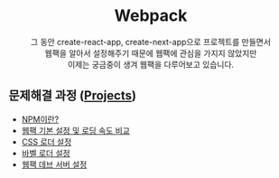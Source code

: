 <h1 align="center">Webpack</h1>
<p align="center">그 동안 create-react-app, create-next-app으로 프로젝트를 만들면서 <br>
웹팩을 알아서 설정해주기 때문에 웹팩에 관심을 가지지 않았지만<br>
이제는 궁금중이 생겨 웹팩을 다루어보고 있습니다.</p>

## 문제해결 과정 ([Projects](https://github.com/users/geunu97/projects/2))

- <a href="https://geunu97.tistory.com/87">NPM이란?</a>
- <a href="https://geunu97.tistory.com/88">웹팩 기본 설정 및 로딩 속도 비교</a>
- <a href="https://geunu97.tistory.com/89">CSS 로더 설정</a>
- <a href="https://geunu97.tistory.com/90">바벨 로더 설정</a>
- <a href="https://geunu97.tistory.com/91">웹팩 데브 서버 설정</a>
